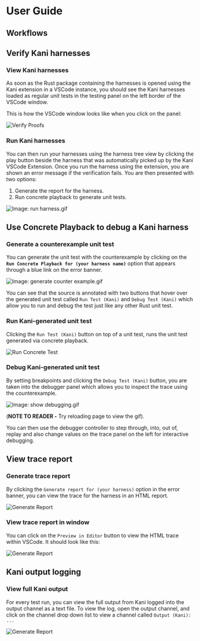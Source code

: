 # User Guide

## Workflows

## Verify Kani harnesses

### View Kani harnesses

As soon as the Rust package containing the harnesses is opened using the Kani extension in a VSCode instance, you should see the Kani harnesses loaded as regular unit tests in the testing panel on the left border of the VSCode window.

This is how the VSCode window looks like when you click on the panel:

![Verify Proofs](../resources/screenshots/first.png)

### Run Kani harnesses

You can then run your harnesses using the harness tree view by clicking the play button beside the harness that was automatically picked up by the Kani VSCode Extension.
Once you run the harness using the extension, you are shown an error message if the verification fails.
You are then presented with two options:
 1. Generate the report for the harness.
 2. Run concrete playback to generate unit tests.

![Image: run harness.gif](../resources/screenshots/run-proof.gif)


## Use Concrete Playback to debug a Kani harness

### Generate a counterexample unit test

You can generate the unit test with the counterexample by clicking on the **`Run Concrete Playback for (your harness name)`** option that appears through a blue link on the error banner.

![Image: generate counter example.gif](../resources/screenshots/generate-counter-example.gif)

You can see that the source is annotated with two buttons that hover over the generated unit test called `Run Test (Kani)` and `Debug Test (Kani)` which allow you to run and debug the test just like any other Rust unit test.

### Run Kani-generated unit test

Clicking the `Run Test (Kani)` button on top of a unit test, runs the unit test generated via concrete playback.

![Run Concrete Test](../resources/screenshots/third.png)

### Debug Kani-generated unit test

By setting breakpoints and clicking the `Debug Test (Kani)` button, you are taken into the debugger panel which allows you to inspect the trace using the counterexample. 

![Image: show debugging.gif](../resources/screenshots/show-debugging.gif)


(**NOTE TO READER -** Try reloading page to view the gif).


You can then use the debugger controller to step through, into, out of, replay and also change values on the trace panel on the left for interactive debugging.


## View trace report

### Generate trace report

By clicking the `Generate report for (your harness)` option in the error banner, you can view the trace for the harness in an HTML report.

![Generate Report](../resources/screenshots/generate-report.png)

### View trace report in window

You can click on the `Preview in Editor` button to view the HTML trace within VSCode. It should look like this:

![Generate Report](../resources/screenshots/view-report.png)


## Kani output logging

### View full Kani output

For every test run, you can view the full output from Kani logged into the output channel as a text file. To view the log, open the output channel, and click on the channel drop down list to view a channel called `Output (Kani): ...`

![Generate Report](../resources/screenshots/view-output.png)
